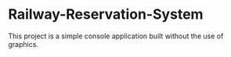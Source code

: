 # Railway-Reservation-System
This project is a simple console application built without the use of graphics. 
